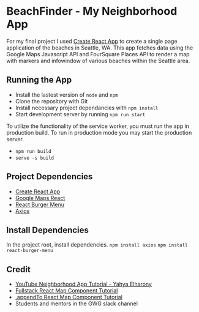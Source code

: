 # BeachFinder - My Neighborhood App

For my final project I used [Create React App](https://github.com/facebook/create-react-app) to create a single page application of the beaches in Seattle, WA. This app fetches data using the Google Maps Javascript API and FourSquare Places API to render a map with markers and infowindow of various beaches within the Seattle area.

## Running the App
- Install the lastest version of ``node`` and ``npm``
- Clone the repository with Git
- Install necessary project dependancies with ``npm install``
- Start development server by running ``npm run start``

To utilize the functionality of the service worker, you must run the app in production build. To run in production mode you may start the production server.
- ``npm run build``
- ``serve -s build``

## Project Dependencies
- [Create React App](https://github.com/facebook/create-react-app)
- [Google Maps React](https://github.com/fullstackreact/google-maps-react)
- [React Burger Menu](https://github.com/negomi/react-burger-menu)
- [Axios](https://github.com/axios/axios)

## Install Dependencies
In the project root, install dependencies.
``npm install axios``
``npm install react-burger-menu``

## Credit
- [YouTube Neighborhood App Tutorial - Yahya Elharony](https://www.youtube.com/playlist?list=PLgOB68PvvmWCGNn8UMTpcfQEiITzxEEA1)
- [Fullstack React Map Component Tutorial](https://www.fullstackreact.com/articles/how-to-write-a-google-maps-react-component/)
- [.appendTo React Map Component Tutorial](https://appendto.com/2017/01/google-maps-in-react-redux-interactivity-across-different-components/)
- Students and mentors in the GWG slack channel




